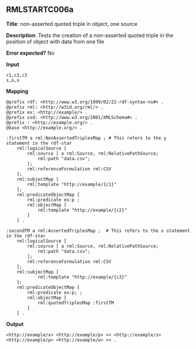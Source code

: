 ## RMLSTARTC006a

**Title**: non-asserted quoted triple in object, one source

**Description**: Tests the creation of a non-asserted quoted triple in the position of object with data from one file

**Error expected?** No

**Input**
```
c1,c2,c3
s,o,x
```

**Mapping**
```
@prefix rdf: <http://www.w3.org/1999/02/22-rdf-syntax-ns#> .
@prefix rml: <http://w3id.org/rml/> .
@prefix ex: <http://example/> .
@prefix xsd: <http://www.w3.org/2001/XMLSchema#> .
@prefix : <http://example.org/> .
@base <http://example.org/> .

:firstTM a rml:NonAssertedTriplesMap ; # This refers to the y statement in the rdf-star
    rml:logicalSource [
        rml:source [ a rml:Source, rml:RelativePathSource;
            rml:path "data.csv";
        ];
        rml:referenceFormulation rml:CSV
    ];
    rml:subjectMap [
        rml:template "http://example/{c1}"
    ];
    rml:predicateObjectMap [
        rml:predicate ex:p ;
        rml:objectMap [
            rml:template "http://example/{c2}"
        ]
    ] .

:secondTM a rml:AssertedTriplesMap ;  # This refers to the x statement in the rdf-star
    rml:logicalSource [
        rml:source [ a rml:Source, rml:RelativePathSource;
            rml:path "data.csv";
        ];
        rml:referenceFormulation rml:CSV
    ];
    rml:subjectMap [
            rml:template "http://example/{c3}"
    ];
    rml:predicateObjectMap [
        rml:predicate ex:p; ;
        rml:objectMap [
            rml:quotedTriplesMap :firstTM
        ]
    ] .

```

**Output**
```
<http://example/x> <http://example/p> << <http://example/s> <http://example/p> <http://example/o> >> .

```

